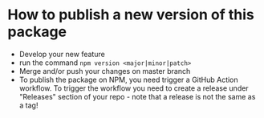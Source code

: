 # How to publish a new version of this package

* Develop your new feature
* run the command `npm version <major|minor|patch>`
* Merge and/or push your changes on master branch
* To publish the package on NPM, you need trigger a GitHub Action workflow. To trigger the workflow you need to create a release under "Releases" section of your repo - note that a release is not the same as a tag!